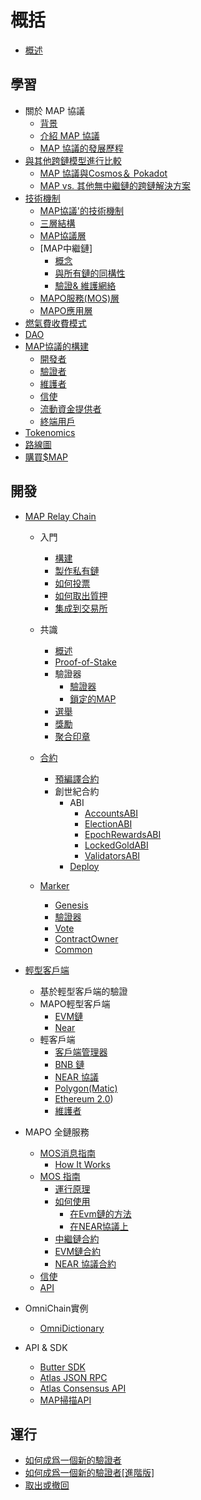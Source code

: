 # 概括
* [概述](README.md)

## 學習

* 關於 MAP 協議
  * [背景](learn/background.md)
  * [介紹 MAP 協議](learn/introduction.md)
  * [MAP 協議的發展歷程](learn/history.md)
* [與其他跨鏈模型進行比較](learn/comparison.md)
  * [MAP 協議與Cosmos＆ Pokadot](learn/CosmosPolkadot.md)
  * [MAP vs. 其他無中繼鏈的跨鏈解決方案](learn/others.md)
* [技術機制](learn/Teachnical_Mechanism/overiew.md)
  * [MAP協議'的技術機制](learn/Teachnical_Mechanism/technical-mechanism.md)
  * [三層結構](learn/Teachnical_Mechanism/3layer.md)
  * [MAP協議層](learn/Teachnical_Mechanism/protocollayer.md)
  * [MAP中繼鏈]
    * [概念](learn/Teachnical_Mechanism/concept.md)
    * [與所有鏈的同構性](learn/Teachnical_Mechanism/precompile.md)
    * [驗證& 維護網絡](learn/Teachnical_Mechanism/verification.md)
  * [MAPO服務(MOS)層](learn/Teachnical_Mechanism/mcs.md)
  * [MAPO應用層](learn/Teachnical_Mechanism/application.md)
* [燃氣費收費模式](learn/fee.md)
* [DAO](learn/dao.md)
* [MAP協議的構建](learn/Construction_of_MAP_Protocol/construction.md)
  * [開發者](learn/Construction_of_MAP_Protocol/developers.md)
  * [驗證者](learn/Construction_of_MAP_Protocol/validators.md)
  * [維護者](learn/Construction_of_MAP_Protocol/maintainer.md)
  * [信使](learn/Construction_of_MAP_Protocol/messengers.md)
  * [流動資金提供者](learn/Construction_of_MAP_Protocol/liquidityprovider.md)
  * [終端用戶](learn/Construction_of_MAP_Protocol/enduser.md)
* [Tokenomics](learn/tokenomics.md)
* [路線圖](learn/roadmap.md)
* [購買$MAP](/learn/purchase.md)

## 開發

* [MAP Relay Chain](develop/map-relay-chain/README.md)

  * 入門
    * [構建](develop/map-relay-chain/getting-started/build.md)
    * [製作私有鏈](develop/map-relay-chain/getting-started/make-private-chain.md)
    * [如何投票](develop/map-relay-chain/getting-started/how-to-vote.md)
    * [如何取出質押](develop/map-relay-chain/getting-started/how-to-withdraw.md)
    * [集成到交易所](develop/map-relay-chain/getting-started/Integrate-an-Exchange.md)
  * 共識
    * [概述](develop/map-relay-chain/consensus/Overview.md)
    * [Proof-of-Stake](develop/map-relay-chain/consensus/Proof-of-Stake.md)
    * 驗證器
      * [驗證器](develop/map-relay-chain/consensus/Validator.md)
      * [鎖定的MAP](develop/map-relay-chain/consensus/LockedMAP.md)
    * [選舉](develop/map-relay-chain/consensus/Election.md)
    * [獎勵](develop/map-relay-chain/consensus/Rewards.md)
    * [聚合印章](develop/map-relay-chain/consensus/AggregatedSeal.md)
  * [合約](develop/map-relay-chain/contracts/ContractsAddress.md)

    * [預編譯合約](develop/map-relay-chain/contracts/precompile-contract/precompile-contract.md)
    * 創世紀合約
      * ABI
        * [AccountsABI](develop/map-relay-chain/contracts/ABI/AccountsABI.md)
        * [ElectionABI](develop/map-relay-chain/contracts/ABI/ElectionABI.md)
        * [EpochRewardsABI](develop/map-relay-chain/contracts/ABI/EpochRewardsABI.md)
        * [LockedGoldABI](develop/map-relay-chain/contracts/ABI/LockedGoldABI.md)
        * [ValidatorsABI](develop/map-relay-chain/contracts/ABI/ValidatorsABI.md)
      * [Deploy](develop/map-relay-chain/contracts/DeployContracts.md)
  * [Marker](develop/map-relay-chain/marker/Marker.md)

    * [Genesis](develop/map-relay-chain/getting-started/how-to-make-genesis.md)
    * [驗證器](develop/map-relay-chain/marker/AboutValidator.md)
    * [Vote](develop/map-relay-chain/marker/AboutVote.md)
    * [ContractOwner](develop/map-relay-chain/marker/AboutContractOwner.md)
    * [Common](develop/map-relay-chain/marker/AboutCommon.md)
* [輕型客戶端](develop/light-client/README.md)
  * 基於輕型客戶端的驗證
  * MAPO輕型客戶端
    * [EVM鏈](develop/light-client/map/evm.md)
    * [Near](develop/light-client/map/near.md)
  * 輕客戶端
    * [客戶端管理器](develop/light-client/light-client-manager.md)
    * [BNB 鏈](develop/light-client/clients/bsc.md)
    * [NEAR 協議](develop/light-client/clients/near.md)
    * [Polygon(Matic)](develop/light-client/clients/matic.md)
    * [Ethereum 2.0](develop/light-client/clients/eth2.md))
    * [維護者](develop/light-client/Maintainer.md)
* MAPO 全鏈服務
  * [MOS消息指南](develop/mos/message/README.md)
    * [How It Works](develop/mos/message/cross-chain-message.md)
  * [MOS 指南](develop/mos/mcs/README.md)
    * [運行原理](develop/mos/mcs/how-it-works.md)
    * [如何使用](develop/mos/mcs/how-to.md)
      * [在Evm鏈的方法](develop/mos/mcs/how-to-evm.md)
      * [在NEAR協議上](develop/mos/mcs/how-to-near.md)
    * [中繼鏈合約](develop/mos/mcs/mcs-on-mapo.md)
    * [EVM鏈合約](develop/mos/mcs/mcs-on-evm.md)
    * [ NEAR 協議合約](develop/mos/mcs/mcs-on-near.md)
  * [信使](develop/mos/messenger/messenger.md)
  * [API](develop/mos/mcs/api/api.md)
* OmniChain實例
  * [OmniDictionary](develop/mos/examples/OmniDictionary.md)

* API & SDK
  * [Butter SDK](sdk/butter.md)
  * [Atlas JSON RPC](sdk/RPC-API.md)
  * [Atlas Consensus API](sdk/ConsensusAPI.md)
  * [MAP掃描API](develop/sdk/scan-api.md)

## 運行

* [如何成爲一個新的驗證者](run/HowToBecomeANewValidator.md)
* [如何成爲一個新的驗證者[進階版]](run/HowToBecomeANewValidatorAdvanced.md)
* [取出或撤回](run/Withdraw.md)
